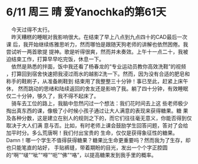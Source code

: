 # 6/11 周三 晴 爱Yanochka的第61天
&emsp;今天过得不太行。\
&emsp;昨天糟糕的睡眠对我影响很大。在结束了早上八点到九点四十的CAD最后一次课
后，我开始继续练雅思听力，然而哪怕是跟随天狗老师的讲解也依然困倦。我尝试听一两首歌提
提神。歌是听得很爽，然而并未奏效。上午十一点二十，我被迫结束工作，打算早早吃完饭，休息一下。\
&emsp;依然是熟悉的拌面，饭中我还看了杨春龙的“专业运动员教你高效洗鞋”的视频
，打算回到宿舍快速把我浸过雨水的越影2洗一下。然而，因为没有合适的肥皂和称手的鞋刷子，从准备刷鞋到
结束用了我整整三十分钟！事已至此，赶紧上床午休，
然而跳动的思绪和陆续返回的舍友还是影响了我。躺了四十分钟，有效睡眠仅二十分钟，够久了，我不得不起床了。\
&emsp;骑车去工位的路上，我脑中忽然闪过一个想法：我们花时间去上这
些老师极少掏出真东西的课，像极了小时候小孩子通过让大人满意的表现来获得糖果。糖
果及各种分数，这是建立在别人的规则之下的，而它们往往毫无意义，你能否得到仅取决于大人们满
意与否。比如，有时老师上课会鼓励学生回答问题，答对了会给加平时分。多么荒唐啊！我们付出宝贵的
生命，仅仅是获得象征性的糖果。Damn！哪一个学生不值得获得糖果？糖果比生命更重要吗？然而我为了生存，却也只能笔直的站好，
手贴裤缝，带着期盼的目光，发出一个个字正腔圆的“啊”“啵”“呲”“嘚”“呃”“佛”“咯”，以提高糖果发到我手里的概率。
